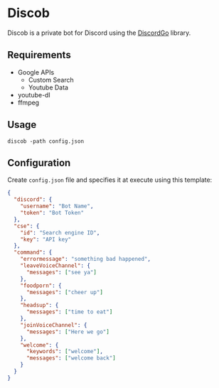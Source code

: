 # Discob

Discob is a private bot for Discord using the [DiscordGo](https://github.com/bwmarrin/discordgo) library.

## Requirements

- Google APIs
  - Custom Search
  - Youtube Data
- youtube-dl
- ffmpeg

## Usage

```console
discob -path config.json
```

## Configuration

Create `config.json` file and specifies it at execute using this template:

```json
{
  "discord": {
    "username": "Bot Name",
    "token": "Bot Token"
  },
  "cse": {
    "id": "Search engine ID",
    "key": "API key"
  },
  "command": {
    "errormessage": "something bad happened",
    "leaveVoiceChannel": {
      "messages": ["see ya"]
    },
    "foodporn": {
      "messages": ["cheer up"]
    },
    "headsup": {
      "messages": ["time to eat"]
    },
    "joinVoiceChannel": {
      "messages": ["Here we go"]
    },
    "welcome": {
      "keywords": ["welcome"],
      "messages": ["welcome back"]
    }
  }
}
```
